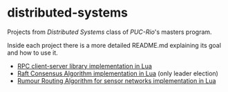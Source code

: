 # distributed-systems
Projects from *Distributed Systems* class of *PUC-Rio*'s masters program.

Inside each project there is a more detailed README.md explaining its goal and how to use it.

- [RPC client-server library implementation in Lua](project1-rpc/README.md)
- [Raft Consensus Algorithm implementation in Lua](project2-raft-algorithm/README.md) (only leader election)
- [Rumour Routing Algorithm for sensor networks implementation in Lua](project3-rumor-routing-mqtt)

